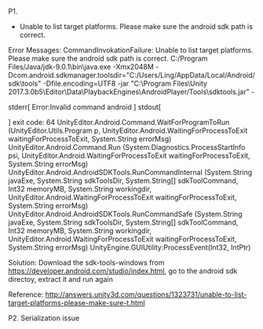 P1. 
* Unable to list target platforms. Please make sure the android sdk path is correct.

Error Messages:
CommandInvokationFailure: Unable to list target platforms. Please make sure the android sdk path is correct. 
C:/Program Files/Java/jdk-9.0.1\bin\java.exe -Xmx2048M -Dcom.android.sdkmanager.toolsdir="C:/Users/Ling/AppData/Local/Android/sdk\tools" -Dfile.encoding=UTF8 -jar "C:\Program Files\Unity 2017.3.0b5\Editor\Data\PlaybackEngines\AndroidPlayer/Tools\sdktools.jar" -

stderr[
Error:Invalid command android
]
stdout[

]
exit code: 64
UnityEditor.Android.Command.WaitForProgramToRun (UnityEditor.Utils.Program p, UnityEditor.Android.WaitingForProcessToExit waitingForProcessToExit, System.String errorMsg)
UnityEditor.Android.Command.Run (System.Diagnostics.ProcessStartInfo psi, UnityEditor.Android.WaitingForProcessToExit waitingForProcessToExit, System.String errorMsg)
UnityEditor.Android.AndroidSDKTools.RunCommandInternal (System.String javaExe, System.String sdkToolsDir, System.String[] sdkToolCommand, Int32 memoryMB, System.String workingdir, UnityEditor.Android.WaitingForProcessToExit waitingForProcessToExit, System.String errorMsg)
UnityEditor.Android.AndroidSDKTools.RunCommandSafe (System.String javaExe, System.String sdkToolsDir, System.String[] sdkToolCommand, Int32 memoryMB, System.String workingdir, UnityEditor.Android.WaitingForProcessToExit waitingForProcessToExit, System.String errorMsg)
UnityEngine.GUIUtility:ProcessEvent(Int32, IntPtr)


Solution:
Download the sdk-tools-windows from https://developer.android.com/studio/index.html, go to the android sdk directoy, extract it and run again

Reference:
http://answers.unity3d.com/questions/1323731/unable-to-list-target-platforms-please-make-sure-t.html

P2. Serialization issue
